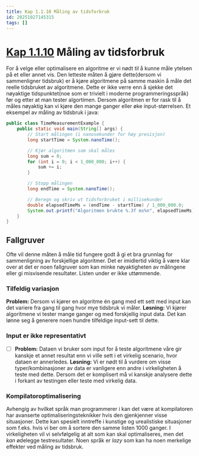 ```yaml
---
title: Kap 1.1.10 Måling av tidsforbruk
id: 20251027145315
tags: []
---
```


# [Kap 1.1.10]([[20250818102829]]) Måling av tidsforbruk
For å velge eller optimalisere en algoritme er vi nødt til å kunne måle ytelsen på et eller annet vis. Den letteste måten å gjøre dette(dersom vi sammenligner tidsbruk) er å kjøre algoritmene på samme maskin å måle det reelle tidsbruket av algoritmene. Dette er ikke verre enn å sjekke det nøyaktige tidspunktet(noe som er trivielt i moderne programmeringsspråk) før og etter at man tester algortimen. Dersom algoritmen er for rask til å måles nøyaktig kan vi kjøre den mange ganger eller øke input-størrelsen.
Et eksempel av måling av tidsbruk i java:
```java
public class TimeMeasurementExample {
    public static void main(String[] args) {
        // Start målingen (i nanosekunder for høy presisjon)
        long startTime = System.nanoTime();

        // Kjør algoritmen som skal måles
        long sum = 0;
        for (int i = 0; i < 1_000_000; i++) {
            sum += i;
        }

        // Stopp målingen
        long endTime = System.nanoTime();

        // Beregn og skriv ut tidsforbruket i millisekunder
        double elapsedTimeMs = (endTime - startTime) / 1_000_000.0;
        System.out.printf("Algoritmen brukte %.3f ms%n", elapsedTimeMs);
    }
}
```

## Fallgruver
Ofte vil denne måten å måle tid fungere godt å gi et bra grunnlag for sammenligning av forskjellige algoritmer. Det er imidlertid viktig å være klar over at det er noen fallgruver som kan minke nøyaktigheten av målingene eller gi misvisende resultater. Listen under er ikke uttømmende.

### Tilfeldig variasjon
**Problem:** Dersom vi kjører en algoritme én gang med ett sett med input kan det variere fra gang til gang hvor mye tidsbruk vi måler.
**Løsning:** Vi kjører algoritmene vi tester mange ganger og med forskjellig input data. Det kan lønne seg å generere noen hundre tilfeldige input-sett til dette.

### Input er ikke representativt
- [ ] **Problem:** Dataen vi bruker som input for å teste algoritmene våre gir kanskje et annet resultat enn vi ville sett i et virkelig scenario, hvor dataen er annerledes.
**Løsning:** Vi er nødt til å vurdere om visse typer/kombinasjoner av data er vanligere enn andre i virkeligheten å teste med dette. Dersom det er komplisert må vi kanskje analysere dette i forkant av testingen eller teste med virkelig data.

### Kompilatoroptimalisering
Avhengig av hvilket språk man programmerer i kan det være at kompilatoren har avanserte optimaliseringsteknikker hvis den gjenkjenner visse situasjoner. Dette kan spesielt inntreffe i kunstige og urealistiske situasjoner som f.eks. hvis vi ber om å sortere den samme listen 1000 ganger. I virkeligheten vil vi selvfølgelig at alt som kan skal optimaliseres, men det _kan_ ødelegge testresultater. Noen språk er _lazy_ som kan ha noen merkelige effekter ved måling av tidsbruk.